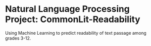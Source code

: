 # Natural Language Processing Project: CommonLit-Readability 
Using Machine Learning to predict readability of text passage among grades 3-12.
